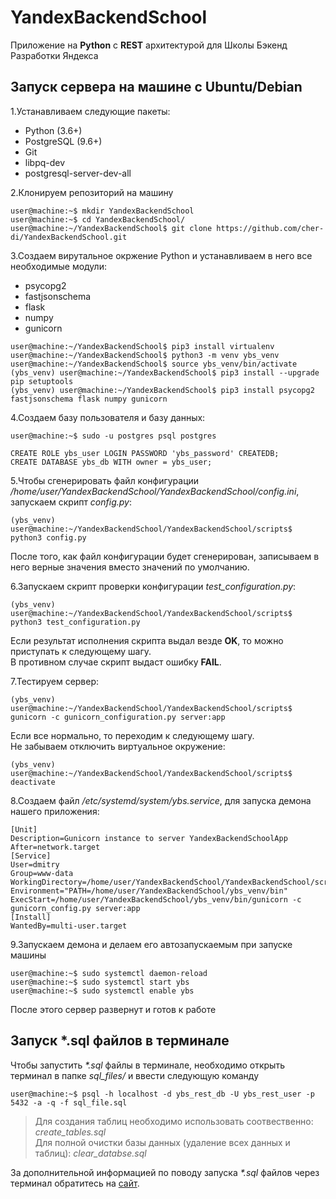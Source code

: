 # YandexBackendSchool  
Приложение на **Python** с **REST** архитектурой для Школы Бэкенд Разработки Яндекса

## Запуск сервера на машине с Ubuntu/Debian
1.Устанавливаем следующие пакеты:
   - Python (3.6+)  
   - PostgreSQL (9.6+)  
   - Git  
   - libpq-dev  
   - postgresql-server-dev-all
   
2.Клонируем репозиторий на машину
```shell script
user@machine:~$ mkdir YandexBackendSchool
user@machine:~$ cd YandexBackendSchool/
user@machine:~/YandexBackendSchool$ git clone https://github.com/cher-di/YandexBackendSchool.git
```

3.Создаем вирутальное окржение Python и устанавливаем в него все необходимые модули:
  - psycopg2
  - fastjsonschema
  - flask
  - numpy
  - gunicorn
```shell script
user@machine:~/YandexBackendSchool$ pip3 install virtualenv
user@machine:~/YandexBackendSchool$ python3 -m venv ybs_venv
user@machine:~/YandexBackendSchool$ source ybs_venv/bin/activate
(ybs_venv) user@machine:~/YandexBackendSchool$ pip3 install --upgrade pip setuptools
(ybs_venv) user@machine:~/YandexBackendSchool$ pip3 install psycopg2 fastjsonschema flask numpy gunicorn
```

4.Создаем базу пользователя и базу данных:
```shell script
user@machine:~$ sudo -u postgres psql postgres
```
```postgresql
CREATE ROLE ybs_user LOGIN PASSWORD 'ybs_password' CREATEDB;
CREATE DATABASE ybs_db WITH owner = ybs_user;
```

5.Чтобы сгенерировать файл конфигурации */home/user/YandexBackendSchool/YandexBackendSchool/config.ini*, запускаем скрипт *config.py*:
```shell script
(ybs_venv) user@machine:~/YandexBackendSchool/YandexBackendSchool/scripts$ python3 config.py
```
После того, как файл конфигурации будет сгенерирован, записываем в него верные значения вместо значений по умолчанию.

6.Запускаем скрипт проверки конфигурации *test_configuration.py*:
```shell script
(ybs_venv) user@machine:~/YandexBackendSchool/YandexBackendSchool/scripts$ python3 test_configuration.py
```
Если результат исполнения скрипта выдал везде **OK**, то можно приступать к следующему шагу.  
В противном случае скрипт выдаст ошибку **FAIL**.

7.Тестируем сервер:
```shell script
(ybs_venv) user@machine:~/YandexBackendSchool/YandexBackendSchool/scripts$ gunicorn -c gunicorn_configuration.py server:app
```
Если все нормально, то переходим к следующему шагу.  
Не забываем отключить виртуальное окружение:
```shell script
(ybs_venv) user@machine:~/YandexBackendSchool/YandexBackendSchool/scripts$ deactivate
```
8.Создаем файл */etc/systemd/system/ybs.service*, для запуска демона нашего приложения:
```text
[Unit]
Description=Gunicorn instance to server YandexBackendSchoolApp
After=network.target
[Service]
User=dmitry
Group=www-data
WorkingDirectory=/home/user/YandexBackendSchool/YandexBackendSchool/scripts
Environment="PATH=/home/user/YandexBackendSchool/ybs_venv/bin"
ExecStart=/home/user/YandexBackendSchool/ybs_venv/bin/gunicorn -c gunicorn_config.py server:app
[Install]
WantedBy=multi-user.target
```
9.Запускаем демона и делаем его автозапускаемым при запуске машины
```shell script
user@machine:~$ sudo systemctl daemon-reload
user@machine:~$ sudo systemctl start ybs
user@machine:~$ sudo systemctl enable ybs
```
После этого сервер развернут и готов к работе

## Запуск *.sql файлов в терминале
Чтобы запустить *\*.sql* файлы в терминале, необходимо открыть терминал в папке *sql_files/* и ввести следующую команду 
```console 
user@machine:~$ psql -h localhost -d ybs_rest_db -U ybs_rest_user -p 5432 -a -q -f sql_file.sql
```
> Для создания таблиц необходимо использовать соотвественно: *create_tables.sql*  
> Для полной очистки базы данных (удаление всех данных и таблиц): *clear_databse.sql*  

За дополнительной информацией по поводу запуска *\*.sql* файлов через терминал обратитесь на [сайт](https://www.postgresql.org/).